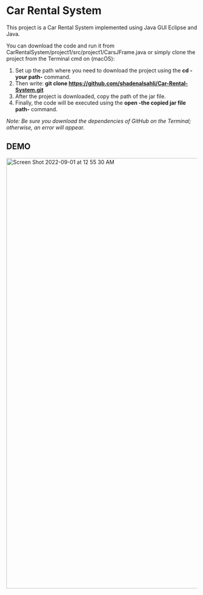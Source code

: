 # Car Rental System

This project is a Car Rental System implemented using Java GUI Eclipse and Java.

You can download the code and run it from CarRentalSystem/project1/src/project1/CarsJFrame.java or simply clone the project from the Terminal cmd on (macOS):
1. Set up the path where you need to download the project using the <strong>cd -your path-</strong> command.
2. Then write: <strong>git clone https://github.com/shadenalsahli/Car-Rental-System.git</strong>
3. After the project is downloaded, copy the path of the jar file.
4. Finally, the code will be executed using the <strong>open -the copied jar file path-</strong> command.

*Note: Be sure you download the dependencies of GitHub on the Terminal; otherwise, an error will appear.*

## DEMO

<img width="1132" alt="Screen Shot 2022-09-01 at 12 55 30 AM" src="https://user-images.githubusercontent.com/58245598/187792350-df81bef8-0979-4fa2-afb6-8a1c61d9444b.png">
